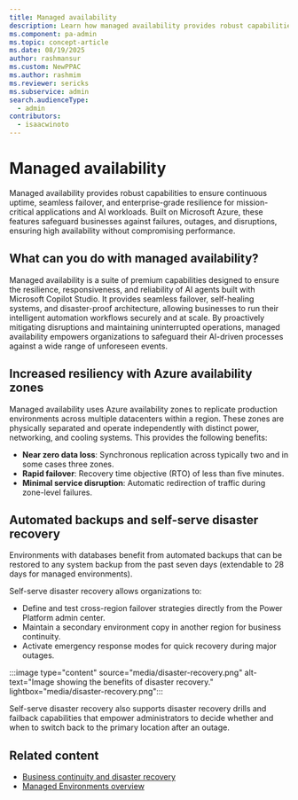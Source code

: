 ```yaml
---
title: Managed availability
description: Learn how managed availability provides robust capabilities to ensure continuous uptime, seamless failover, and enterprise-grade resilience for mission-critical applications and AI workloads. 
ms.component: pa-admin
ms.topic: concept-article
ms.date: 08/19/2025
author: rashmansur
ms.custom: NewPPAC
ms.author: rashmim 
ms.reviewer: sericks
ms.subservice: admin
search.audienceType: 
  - admin
contributors:
  - isaacwinoto 
---
```


# Managed availability

Managed availability provides robust capabilities to ensure continuous uptime, seamless failover, and enterprise-grade resilience for mission-critical applications and AI workloads. Built on Microsoft Azure, these features safeguard businesses against failures, outages, and disruptions, ensuring high availability without compromising performance.

## What can you do with managed availability?
Managed availability is a suite of premium capabilities designed to ensure the resilience, responsiveness, and reliability of AI agents built with Microsoft Copilot Studio. It provides seamless failover, self-healing systems, and disaster-proof architecture, allowing businesses to run their intelligent automation workflows securely and at scale. By proactively mitigating disruptions and maintaining uninterrupted operations, managed availability empowers organizations to safeguard their AI-driven processes against a wide range of unforeseen events. 

## Increased resiliency with Azure availability zones
Managed availability uses Azure availability zones to replicate production environments across multiple datacenters within a region. These zones are physically separated and operate independently with distinct power, networking, and cooling systems. This provides the following benefits:

- **Near zero data loss**: Synchronous replication across typically two and in some cases three zones.
- **Rapid failover**: Recovery time objective (RTO) of less than five minutes.
- **Minimal service disruption**: Automatic redirection of traffic during zone-level failures.

## Automated backups and self-serve disaster recovery
Environments with databases benefit from automated backups that can be restored to any system backup from the past seven days (extendable to 28 days for managed environments). 

Self-serve disaster recovery allows organizations to:
- Define and test cross-region failover strategies directly from the Power Platform admin center.
- Maintain a secondary environment copy in another region for business continuity.
- Activate emergency response modes for quick recovery during major outages.

:::image type="content" source="media/disaster-recovery.png" alt-text="Image showing the benefits of disaster recovery." lightbox="media/disaster-recovery.png":::

Self-serve disaster recovery also supports disaster recovery drills and failback capabilities that empower administrators to decide whether and when to switch back to the primary location after an outage.

## Related content
- [Business continuity and disaster recovery](business-continuity-disaster-recovery.md)
- [Managed Environments overview](managed-environment-overview.md)




